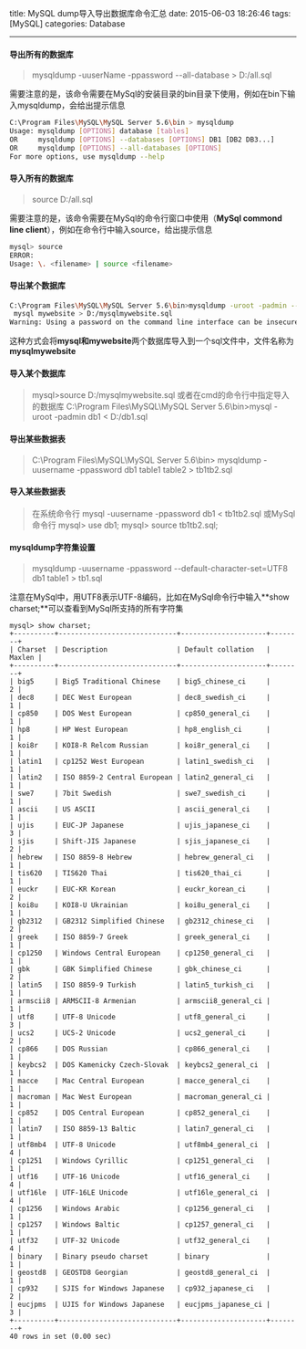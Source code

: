 title: MySQL dump导入导出数据库命令汇总
date: 2015-06-03 18:26:46
tags: [MySQL]
categories: Database

---

#### 导出所有的数据库
> mysqldump -uuserName -ppassword --all-database > D:/all.sql

需要注意的是，该命令需要在MySql的安装目录的bin目录下使用，例如在bin下输入mysqldump，会给出提示信息
```bash
C:\Program Files\MySQL\MySQL Server 5.6\bin > mysqldump
Usage: mysqldump [OPTIONS] database [tables]
OR     mysqldump [OPTIONS] --databases [OPTIONS] DB1 [DB2 DB3...]
OR     mysqldump [OPTIONS] --all-databases [OPTIONS]
For more options, use mysqldump --help
```

#### 导入所有的数据库
> source D:/all.sql

需要注意的是，该命令需要在MySql的命令行窗口中使用（**MySql commond line client**），例如在命令行中输入source，给出提示信息
```bash
mysql> source
ERROR:
Usage: \. <filename> | source <filename>
```

#### 导出某个数据库
```bash
C:\Program Files\MySQL\MySQL Server 5.6\bin>mysqldump -uroot -padmin --databases
 mysql mywebsite > D:/mysqlmywebsite.sql
Warning: Using a password on the command line interface can be insecure.
```
这种方式会将**mysql和mywebsite**两个数据库导入到一个sql文件中，文件名称为**mysqlmywebsite**

#### 导入某个数据库
> mysql>source D:/mysqlmywebsite.sql
或者在cmd的命令行中指定导入的数据库
C:\Program Files\MySQL\MySQL Server 5.6\bin>mysql -uroot -padmin db1 < D:/db1.sql

#### 导出某些数据表
> C:\Program Files\MySQL\MySQL Server 5.6\bin> mysqldump -uusername -ppassword db1 table1 table2 > tb1tb2.sql

#### 导入某些数据表
>在系统命令行
 mysql -uusername -ppassword db1 < tb1tb2.sql
 或MySql命令行
 mysql> use db1;
 mysql> source tb1tb2.sql;

#### mysqldump字符集设置
>  mysqldump -uusername -ppassword --default-character-set=UTF8 db1 table1 > tb1.sql

注意在MySql中，用UTF8表示UTF-8编码，比如在MySql命令行中输入**show charset;**可以查看到MySql所支持的所有字符集

```mysql
mysql> show charset;
+----------+-----------------------------+---------------------+--------+
| Charset  | Description                 | Default collation   | Maxlen |
+----------+-----------------------------+---------------------+--------+
| big5     | Big5 Traditional Chinese    | big5_chinese_ci     |      2 |
| dec8     | DEC West European           | dec8_swedish_ci     |      1 |
| cp850    | DOS West European           | cp850_general_ci    |      1 |
| hp8      | HP West European            | hp8_english_ci      |      1 |
| koi8r    | KOI8-R Relcom Russian       | koi8r_general_ci    |      1 |
| latin1   | cp1252 West European        | latin1_swedish_ci   |      1 |
| latin2   | ISO 8859-2 Central European | latin2_general_ci   |      1 |
| swe7     | 7bit Swedish                | swe7_swedish_ci     |      1 |
| ascii    | US ASCII                    | ascii_general_ci    |      1 |
| ujis     | EUC-JP Japanese             | ujis_japanese_ci    |      3 |
| sjis     | Shift-JIS Japanese          | sjis_japanese_ci    |      2 |
| hebrew   | ISO 8859-8 Hebrew           | hebrew_general_ci   |      1 |
| tis620   | TIS620 Thai                 | tis620_thai_ci      |      1 |
| euckr    | EUC-KR Korean               | euckr_korean_ci     |      2 |
| koi8u    | KOI8-U Ukrainian            | koi8u_general_ci    |      1 |
| gb2312   | GB2312 Simplified Chinese   | gb2312_chinese_ci   |      2 |
| greek    | ISO 8859-7 Greek            | greek_general_ci    |      1 |
| cp1250   | Windows Central European    | cp1250_general_ci   |      1 |
| gbk      | GBK Simplified Chinese      | gbk_chinese_ci      |      2 |
| latin5   | ISO 8859-9 Turkish          | latin5_turkish_ci   |      1 |
| armscii8 | ARMSCII-8 Armenian          | armscii8_general_ci |      1 |
| utf8     | UTF-8 Unicode               | utf8_general_ci     |      3 |
| ucs2     | UCS-2 Unicode               | ucs2_general_ci     |      2 |
| cp866    | DOS Russian                 | cp866_general_ci    |      1 |
| keybcs2  | DOS Kamenicky Czech-Slovak  | keybcs2_general_ci  |      1 |
| macce    | Mac Central European        | macce_general_ci    |      1 |
| macroman | Mac West European           | macroman_general_ci |      1 |
| cp852    | DOS Central European        | cp852_general_ci    |      1 |
| latin7   | ISO 8859-13 Baltic          | latin7_general_ci   |      1 |
| utf8mb4  | UTF-8 Unicode               | utf8mb4_general_ci  |      4 |
| cp1251   | Windows Cyrillic            | cp1251_general_ci   |      1 |
| utf16    | UTF-16 Unicode              | utf16_general_ci    |      4 |
| utf16le  | UTF-16LE Unicode            | utf16le_general_ci  |      4 |
| cp1256   | Windows Arabic              | cp1256_general_ci   |      1 |
| cp1257   | Windows Baltic              | cp1257_general_ci   |      1 |
| utf32    | UTF-32 Unicode              | utf32_general_ci    |      4 |
| binary   | Binary pseudo charset       | binary              |      1 |
| geostd8  | GEOSTD8 Georgian            | geostd8_general_ci  |      1 |
| cp932    | SJIS for Windows Japanese   | cp932_japanese_ci   |      2 |
| eucjpms  | UJIS for Windows Japanese   | eucjpms_japanese_ci |      3 |
+----------+-----------------------------+---------------------+--------+
40 rows in set (0.00 sec)
```